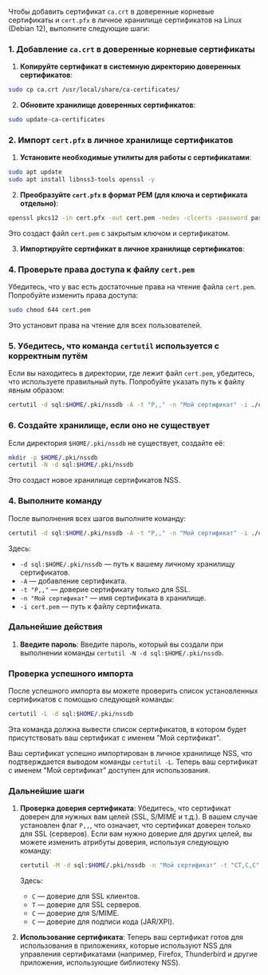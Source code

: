 Чтобы добавить сертификат `ca.crt` в доверенные корневые сертификаты и `cert.pfx` в личное хранилище сертификатов на Linux (Debian 12), выполните следующие шаги:

### 1. Добавление `ca.crt` в доверенные корневые сертификаты

1. **Копируйте сертификат в системную директорию доверенных сертификатов**:

```bash
sudo cp ca.crt /usr/local/share/ca-certificates/
```

2. **Обновите хранилище доверенных сертификатов**:

```bash
sudo update-ca-certificates
```

### 2. Импорт `cert.pfx` в личное хранилище сертификатов

1. **Установите необходимые утилиты для работы с сертификатами**:

```bash
sudo apt update
sudo apt install libnss3-tools openssl -y
```

2. **Преобразуйте `cert.pfx` в формат PEM (для ключа и сертификата отдельно)**:

```bash
openssl pkcs12 -in cert.pfx -out cert.pem -nodes -clcerts -password pass:1
```

Это создаст файл `cert.pem` с закрытым ключом и сертификатом.

3. **Импортируйте сертификат в личное хранилище сертификатов**:

### 4. Проверьте права доступа к файлу `cert.pem`

Убедитесь, что у вас есть достаточные права на чтение файла `cert.pem`. Попробуйте изменить права доступа:

```bash
sudo chmod 644 cert.pem
```

Это установит права на чтение для всех пользователей.

### 5. Убедитесь, что команда `certutil` используется с корректным путём

Если вы находитесь в директории, где лежит файл `cert.pem`, убедитесь, что используете правильный путь. Попробуйте указать путь к файлу явным образом:

```bash
certutil -d sql:$HOME/.pki/nssdb -A -t "P,," -n "Мой сертификат" -i ./cert.pem
```

### 6. Создайте хранилище, если оно не существует

Если директория `$HOME/.pki/nssdb` не существует, создайте её:

```bash
mkdir -p $HOME/.pki/nssdb
certutil -N -d sql:$HOME/.pki/nssdb
```

Это создаст новое хранилище сертификатов NSS.

### 4. Выполните команду

После выполнения всех шагов выполните команду:

```bash
certutil -d sql:$HOME/.pki/nssdb -A -t "P,," -n "Мой сертификат" -i ./cert.pem
```

Здесь:
- `-d sql:$HOME/.pki/nssdb` — путь к вашему личному хранилищу сертификатов.
- `-A` — добавление сертификата.
- `-t "P,,"` — доверие сертификату только для SSL.
- `-n "Мой сертификат"` — имя сертификата в хранилище.
- `-i cert.pem` — путь к файлу сертификата.

### Дальнейшие действия

1. **Введите пароль**: Введите пароль, который вы создали при выполнении команды `certutil -N -d sql:$HOME/.pki/nssdb`.

### Проверка успешного импорта

После успешного импорта вы можете проверить список установленных сертификатов с помощью следующей команды:

```bash
certutil -L -d sql:$HOME/.pki/nssdb
```

Эта команда должна вывести список сертификатов, в котором будет присутствовать ваш сертификат с именем "Мой сертификат".

Ваш сертификат успешно импортирован в личное хранилище NSS, что подтверждается выводом команды `certutil -L`. Теперь ваш сертификат с именем "Мой сертификат" доступен для использования.

### Дальнейшие шаги

1. **Проверка доверия сертификата**: Убедитесь, что сертификат доверен для нужных вам целей (SSL, S/MIME и т.д.). В вашем случае установлен флаг `P,,`, что означает, что сертификат доверен только для SSL (серверов). Если вам нужно доверие для других целей, вы можете изменить атрибуты доверия, используя следующую команду:

    ```bash
    certutil -M -d sql:$HOME/.pki/nssdb -n "Мой сертификат" -t "CT,C,C"
    ```

    Здесь:
    - `C` — доверие для SSL клиентов.
    - `T` — доверие для SSL серверов.
    - `C` — доверие для S/MIME.
    - `C` — доверие для подписи кода (JAR/XPI).

2. **Использование сертификата**: Теперь ваш сертификат готов для использования в приложениях, которые используют NSS для управления сертификатами (например, Firefox, Thunderbird и другие приложения, использующие библиотеку NSS).

